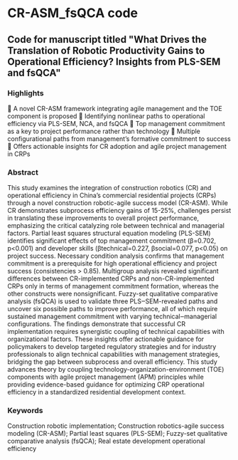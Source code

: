 # CR-ASM_fsQCA code
## Code for manuscript titled "What Drives the Translation of Robotic Productivity Gains to Operational Efficiency? Insights from PLS-SEM and fsQCA"

### Highlights
	A novel CR-ASM framework integrating agile management and the TOE component is proposed
	Identifying nonlinear paths to operational efficiency via PLS-SEM, NCA, and fsQCA
	Top management commitment as a key to project performance rather than technology
	Multiple configurational paths from management’s formative commitment to success
	Offers actionable insights for CR adoption and agile project management in CRPs

### Abstract
This study examines the integration of construction robotics (CR) and operational efficiency in China’s commercial residential projects (CRPs) through a novel construction robotic-agile success model (CR-ASM). While CR demonstrates subprocess efficiency gains of 15-25%, challenges persist in translating these improvements to overall project performance, emphasizing the critical catalyzing role between technical and managerial factors. Partial least squares structural equation modeling (PLS-SEM) identifies significant effects of top management commitment (β=0.702, p<0.001) and developer skills (βtechnical=0.227, βsocial=0.077, p<0.05) on project success. Necessary condition analysis confirms that management commitment is a prerequisite for high operational efficiency and project success (consistencies > 0.85). Multigroup analysis revealed significant differences between CR-implemented CRPs and non-CR-implemented CRPs only in terms of management commitment formation, whereas the other constructs were nonsignificant. Fuzzy-set qualitative comparative analysis (fsQCA) is used to validate three PLS‒SEM-revealed paths and uncover six possible paths to improve performance, all of which require sustained management commitment with varying technical‒managerial configurations. The findings demonstrate that successful CR implementation requires synergistic coupling of technical capabilities with organizational factors. These insights offer actionable guidance for policymakers to develop targeted regulatory strategies and for industry professionals to align technical capabilities with management strategies, bridging the gap between subprocess and overall efficiency. This study advances theory by coupling technology-organization-environment (TOE) components with agile project management (APM) principles while providing evidence-based guidance for optimizing CRP operational efficiency in a standardized residential development context.


### Keywords
Construction robotic implementation; Construction robotics-agile success modeling (CR-ASM); Partial least squares (PLS-SEM); Fuzzy-set qualitative comparative analysis (fsQCA); Real estate development operational efficiency
